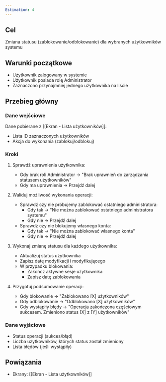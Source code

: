```yaml
---
Estimation: 4
---
```


## Cel

Zmiana statusu (zablokowanie/odblokowanie) dla wybranych użytkowników systemu

## Warunki początkowe

- Użytkownik zalogowany w systemie
- Użytkownik posiada rolę Administrator
- Zaznaczono przynajmniej jednego użytkownika na liście

## Przebieg główny

### Dane wejściowe

Dane pobierane z [[Ekran - Lista użytkowników]]:

- Lista ID zaznaczonych użytkowników
- Akcja do wykonania (zablokuj/odblokuj)

### Kroki

1. Sprawdź uprawnienia użytkownika:
   - Gdy brak roli Administrator → "Brak uprawnień do zarządzania statusem użytkowników"
   - Gdy ma uprawnienia → Przejdź dalej

2. Waliduj możliwość wykonania operacji:
   - Sprawdź czy nie próbujemy zablokować ostatniego administratora:
     - Gdy tak → "Nie można zablokować ostatniego administratora systemu"
     - Gdy nie → Przejdź dalej
   - Sprawdź czy nie blokujemy własnego konta:
     - Gdy tak → "Nie można zablokować własnego konta"
     - Gdy nie → Przejdź dalej

3. Wykonaj zmianę statusu dla każdego użytkownika:
   - Aktualizuj status użytkownika
   - Zapisz datę modyfikacji i modyfikującego
   - W przypadku blokowania:
     - Zakończ aktywne sesje użytkownika
     - Zapisz datę zablokowania

4. Przygotuj podsumowanie operacji:
   - Gdy blokowanie → "Zablokowano [X] użytkowników"
   - Gdy odblokowanie → "Odblokowano [X] użytkowników"
   - Gdy wystąpiły błędy → "Operacja zakończona częściowym sukcesem. Zmieniono status [X] z [Y] użytkowników"

### Dane wyjściowe

- Status operacji (sukces/błąd)
- Liczba użytkowników, których status został zmieniony
- Lista błędów (jeśli wystąpiły)

## Powiązania

- Ekrany: [[Ekran - Lista użytkowników]]
